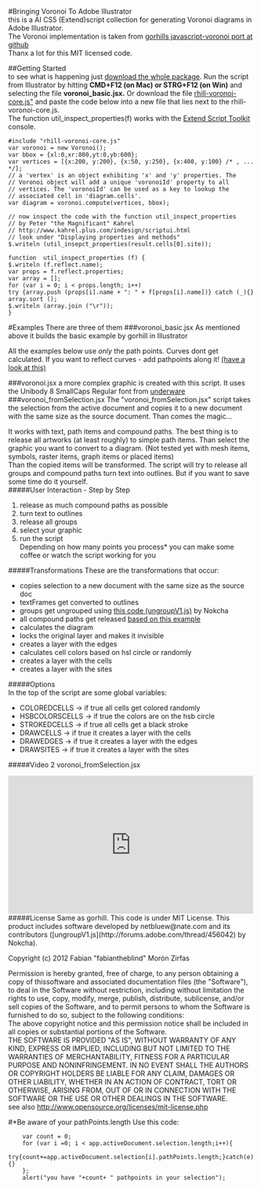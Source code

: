 #Bringing Voronoi To Adobe Illustrator  
this is a AI CS5 (Extend)script collection for generating Voronoi diagrams in Adobe Illustrator.  
The Voronoi implementation is taken from [gorhills javascript-voronoi port at github](https://github.com/gorhill/Javascript-Voronoi)   
Thanx a lot for this MIT licensed code.  
  
##Getting Started    
to see what is happening just [download the whole package](https://github.com/fabiantheblind/Illustrator-Javascript-Voronoi/zipball/master). Run the script from Illustrator by hitting **CMD+F12 (on Mac) or STRG+F12 (on Win)** and selecting the file **voronoi_basic.jsx.** Or download the file [rhill-voronoi-core.js"](https://raw.github.com/gorhill/Javascript-Voronoi/master/rhill-voronoi-core.js) and paste the code below into a new file that lies next to the rhill-voronoi-core.js.  
The function util_inspect_properties(f) works with the [Extend Script Toolkit](http://www.adobe.com/devnet/scripting.html) console.

	#include "rhill-voronoi-core.js"
	var voronoi = new Voronoi();  
	var bbox = {xl:0,xr:800,yt:0,yb:600};  
	var vertices = [{x:200, y:200}, {x:50, y:250}, {x:400, y:100} /* , ... */];  
	// a 'vertex' is an object exhibiting 'x' and 'y' properties. The  
	// Voronoi object will add a unique 'voronoiId' property to all  
	// vertices. The 'voronoiId' can be used as a key to lookup the  
	// associated cell in 'diagram.cells'.  
	var diagram = voronoi.compute(vertices, bbox);
	    
	// now inspect the code with the function util_inspect_properties
	// by Peter "the Magnificant" Kahrel  
	// http://www.kahrel.plus.com/indesign/scriptui.html   
	// look under "Displaying properties and methods"  
	$.writeln (util_insepct_properties(result.cells[0].site));
	  
	function  util_inspect_properties (f) {  
	$.writeln (f.reflect.name);
	var props = f.reflect.properties;
	var array = [];
	for (var i = 0; i < props.length; i++)
	try {array.push (props[i].name + ": " + f[props[i].name])} catch (_){}
	array.sort ();  
	$.writeln (array.join ("\r"));
	}
  
#Examples
There are three of them
###voronoi_basic.jsx
As mentioned above it builds the basic example by gorhill in Illustrator    
  
  
    
All the examples below use *only* the path points. Curves dont get calculated. If you want to reflect curves - add pathpoints along it! [(have a look at this)](http://preview.tinyurl.com/78yg4ht)
	
###voronoi.jsx
a more complex graphic is created with this script. It uses the Unibody 8 SmallCaps Regular font from [underware](http://www.underware.nl/)   
###voronoi_fromSelection.jsx
The "voronoi_fromSelection.jsx" script takes the selection from the active document and copies it to a new document with the same size as the source document. Than comes the magic…  
  
It works with text, path items and compound paths.
The best thing is to release all artworks (at least roughly) to simple path items. Than select the graphic you want to convert to a diagram. 
(Not tested yet with mesh items, symbols, raster items, graph items or placed items)  
Than the copied items will be transformed. The script will try to release all groups and compound paths turn text into outlines. But if you want to save some time do it yourself.    
#####User Interaction - Step by Step   
1. release as much compound paths as possible  
2. turn text to outlines    
3. release all groups   
4. select your graphic  
5. run the script  
Depending on how many points you process* you can make some coffee or watch the script working for you    
  
#####Transformations
These are the transformations that occur:
      
- copies selection to a new document with the same size as the source doc
- textFrames get converted to outlines  
- groups get ungrouped using [this code (ungroupV1.js)](http://forums.adobe.com/thread/456042) by Nokcha  
- all compound paths get released [based on this example](http://forums.adobe.com/message/2140054)   
- calculates the diagram  
- locks the original layer and makes it invisible  
- creates a layer with the edges  
- calculates cell colors based on hsl circle or randomly   
- creates a layer with the cells
- creates a layer with the sites  
  
#####Options  
In the top of the script are some global variables:  
    
- COLOREDCELLS -> if true all cells get colored randomly  
- HSBCOLORSCELLS -> if true the colors are on the hsb circle  
- STROKEDCELLS -> if true all cells get a black stroke  
- DRAWCELLS -> if true it creates a layer with the cells  
- DRAWEDGES -> if true it creates a layer with the edges   
- DRAWSITES -> if true it creates a layer with the sites  
  
#####Video 2 voronoi_fromSelection.jsx
<iframe src="http://player.vimeo.com/video/38493279?byline=0&amp;portrait=0&amp;color=ffffff" width="500" height="281" frameborder="0" webkitAllowFullScreen mozallowfullscreen allowFullScreen></iframe>
#####License  
Same as gorhill. This code is under MIT License.  
This product includes software developed by netbluew@nate.com and its contributors  
([ungroupV1.js](http://forums.adobe.com/thread/456042) by Nokcha).  
  
Copyright (c)  2012 Fabian "fabiantheblind" Morón Zirfas  
    
Permission is hereby granted, free of charge, to any person obtaining a copy of thissoftware and associated documentation files (the "Software"), to deal in the Software without restriction, including without limitation the rights to use, copy, modify, merge, publish, distribute, sublicense, and/or sell copies of the Software, and to permit persons to whom the Software is furnished to do so, subject to the following conditions:  
The above copyright notice and this permission notice shall be included in all copies or substantial portions of the Software.  
THE SOFTWARE IS PROVIDED "AS IS", WITHOUT WARRANTY OF ANY KIND, EXPRESS OR IMPLIED, INCLUDING BUT NOT LIMITED TO THE WARRANTIES OF MERCHANTABILITY, FITNESS FOR A PARTICULAR PURPOSE AND NONINFRINGEMENT. IN NO EVENT SHALL THE AUTHORS OR COPYRIGHT HOLDERS BE LIABLE FOR ANY CLAIM, DAMAGES OR OTHER LIABILITY, WHETHER IN AN ACTION OF CONTRACT, TORT OR OTHERWISE, ARISING FROM, OUT OF OR IN CONNECTION WITH THE SOFTWARE OR THE USE OR OTHER DEALINGS IN THE SOFTWARE.  
see also http://www.opensource.org/licenses/mit-license.php

#*Be aware of your pathPoints.length
Use this code:  

	    var count = 0;      	for (var i =0; i < app.activeDocument.selection.length;i++){      	try{count+=app.activeDocument.selection[i].pathPoints.length;}catch(e){}    	};	    alert("you have "+count+ " pathpoints in your selection");  
  